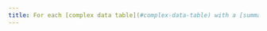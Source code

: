 ```yaml
---
title: For each [complex data table](#complex-data-table) with a [summary](#table-resume), is this summary relevant?
---
```

